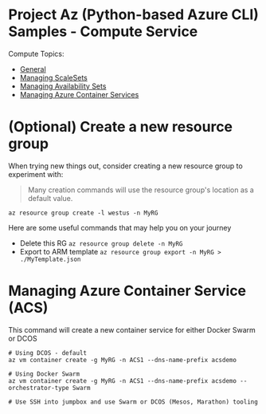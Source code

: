 # Project Az (Python-based Azure CLI) Samples - Compute Service

Compute Topics:
* [General](compute.md)
* [Managing ScaleSets](vmss.md)
* [Managing Availability Sets](availability-set.md)
* [Managing Azure Container Services](container-service.md)

# (Optional) Create a new resource group 
When trying new things out, consider creating a new resource group to experiment with:
> Many creation commands will use the resource group's location as a default value. 
```
az resource group create -l westus -n MyRG
```

Here are some useful commands that may help you on your journey
* Delete this RG `az resource group delete -n MyRG`
* Export to ARM template `az resource group export -n MyRG > ./MyTemplate.json`


# Managing Azure Container Service (ACS)
This command will create a new container service for either Docker Swarm or DCOS

```
# Using DCOS - default
az vm container create -g MyRG -n ACS1 --dns-name-prefix acsdemo

# Using Docker Swarm
az vm container create -g MyRG -n ACS1 --dns-name-prefix acsdemo --orchestrator-type Swarm

# Use SSH into jumpbox and use Swarm or DCOS (Mesos, Marathon) tooling
```